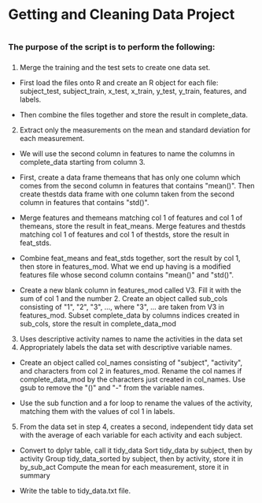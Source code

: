 # Getting and Cleaning Data Project
# 
### The purpose of the script is to perform the following:
### 
1. Merge the training and the test sets to create one data set.

* First load the files onto R and create an R object for each file:
subject_test, subject_train, x_test, x_train, y_test, y_train, features, and
labels.

* Then combine the files together and store the result in complete_data.

2. Extract only the measurements on the mean and standard deviation for each
measurement.

* We will use the second column in features to name the columns in complete_data
starting from column 3.

* First, create a data frame themeans that has only one column which comes from
the second column in features that contains "mean()". Then create thestds data
frame with one column taken from the second column in features that contains
"std()".

* Merge features and themeans matching col 1 of features and col 1 of themeans,
store the result in feat_means. Merge features and thestds matching col 1 of
features and col 1 of thestds, store the result in feat_stds.

* Combine feat_means and feat_stds together, sort the result by col 1, then store
in features_mod. What we end up having is a modified features file whose second
column contains "mean()" and "std()".

* Create a new blank column in features_mod called V3. Fill it with the sum of col
1 and the number 2. Create an object called sub_cols consisting of "1", "2",
"3", ..., where "3", ... are taken from V3 in features_mod. Subset complete_data
by columns indices created in sub_cols, store the result in complete_data_mod

3. Uses descriptive activity names to name the activities in the data set 
4. Appropriately labels the data set with descriptive variable names. 

* Create an object called col_names consisting of "subject", "activity", and
characters from col 2 in features_mod. Rename the col names if complete_data_mod
by the characters just created in col_names. Use gsub to remove the "()" and "-"
from the variable names.

* Use the sub function and a for loop to rename the values of the activity,
matching them with the values of col 1 in labels.

5. From the data set in step 4, creates a second, independent tidy data set with
the average of each variable for each activity and each subject.

* Convert to dplyr table, call it tidy_data Sort tidy_data by subject, then by
activity Group tidy_data_sorted by subject, then by activity, store it in
by_sub_act Compute the mean for each measurement, store it in summary

* Write the table to tidy_data.txt file.





















